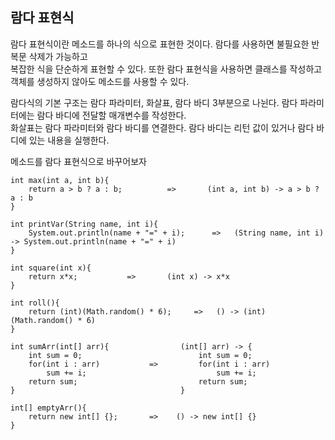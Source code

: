 ## 람다 표현식 

람다 표현식이란 메소드를 하나의 식으로 표현한 것이다. 람다를 사용하면 불필요한 반복문 삭제가 가능하고   
복잡한 식을 단순하게 표현할 수 있다. 또한 람다 표현식을 사용하면 클래스를 작성하고 객체를 생성하지 않아도 메소드를 사용할 수 있다.     

람다식의 기본 구조는 람다 파라미터, 화살표, 람다 바디 3부분으로 나뉜다. 람다 파라미터에는 람다 바디에 전달할 매개변수를 작성한다.   
화살표는 람다 파라미터와 람다 바디를 연결한다. 람다 바디는 리턴 값이 있거나 람다 바디에 있는 내용을 실행한다.   

메소드를 람다 표현식으로 바꾸어보자  

```
int max(int a, int b){                      
    return a > b ? a : b;          =>       (int a, int b) -> a > b ? a : b
}
```

```
int printVar(String name, int i){
    System.out.println(name + "=" + i);      =>   (String name, int i) -> System.out.println(name + "=" + i)
}
```

```
int square(int x){
    return x*x;           =>       (int x) -> x*x
}
```

```
int roll(){
    return (int)(Math.random() * 6);     =>   () -> (int)(Math.random() * 6)
}
```

```
int sumArr(int[] arr){                (int[] arr) -> {
    int sum = 0;                          int sum = 0;
    for(int i : arr)           =>         for(int i : arr)
        sum += i;                             sum += i;
    return sum;                           return sum;
}                                     }
```

```
int[] emptyArr(){
    return new int[] {};       =>    () -> new int[] {}
}
```
                              
